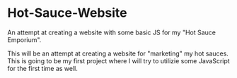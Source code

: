# Hot-Sauce-Website
An attempt at creating a website with some basic JS for my "Hot Sauce Emporium".

This will be an attempt at creating a website for "marketing" my hot sauces. This is going to be my first project where I will try to utilizie some JavaScript for the first time as well.
